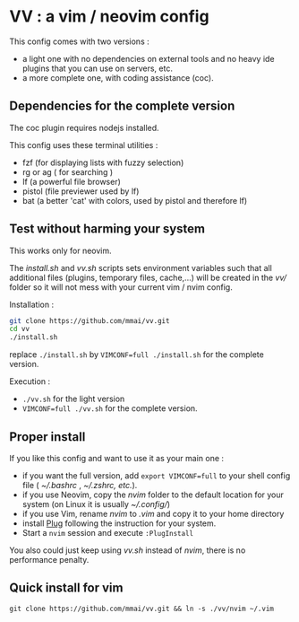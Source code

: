 # VV : a vim / neovim config

This config comes with two versions : 
- a light one with no dependencies on external tools and no heavy ide plugins that you can use on servers, etc.
- a more complete one, with coding assistance (coc).

## Dependencies for the complete version

The coc plugin requires nodejs installed. 

This config uses these terminal utilities :

* fzf (for displaying lists with fuzzy selection)
* rg or ag ( for searching )
* lf (a powerful file browser)
* pistol (file previewer used by lf)
* bat (a better 'cat' with colors, used by pistol and therefore lf)

## Test without harming your system

This works only for neovim.

The _install.sh_ and _vv.sh_ scripts sets environment variables such that all additional files (plugins, temporary files, cache,...)  will be created in the _vv/_ folder so it will not mess with your current vim / nvim config.

Installation :

```sh
git clone https://github.com/mmai/vv.git
cd vv
./install.sh
```

replace `./install.sh` by `VIMCONF=full ./install.sh` for the complete version.

Execution :

- `./vv.sh` for the light version 
- `VIMCONF=full ./vv.sh` for the complete version.

## Proper install

If you like this config and want to use it as your main one : 
- if you want the full version, add `export VIMCONF=full` to your shell config file ( _~/.bashrc_ ,  _~/.zshrc, etc._).
- if you use Neovim, copy the _nvim_ folder to the default location for your system (on Linux it is usually _~/.config/_)
- if you use Vim, rename _nvim_ to _.vim_ and copy it to your home directory
- install [Plug](https://github.com/junegunn/vim-plug) following the instruction for your system.
- Start a `nvim` session and execute `:PlugInstall`

You also could just keep using _vv.sh_ instead of _nvim_, there is no performance penalty.

## Quick install for vim

`git clone https://github.com/mmai/vv.git && ln -s ./vv/nvim ~/.vim`
